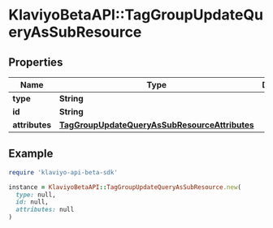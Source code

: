 # KlaviyoBetaAPI::TagGroupUpdateQueryAsSubResource

## Properties

| Name | Type | Description | Notes |
| ---- | ---- | ----------- | ----- |
| **type** | **String** |  |  |
| **id** | **String** |  |  |
| **attributes** | [**TagGroupUpdateQueryAsSubResourceAttributes**](TagGroupUpdateQueryAsSubResourceAttributes.md) |  |  |

## Example

```ruby
require 'klaviyo-api-beta-sdk'

instance = KlaviyoBetaAPI::TagGroupUpdateQueryAsSubResource.new(
  type: null,
  id: null,
  attributes: null
)
```

